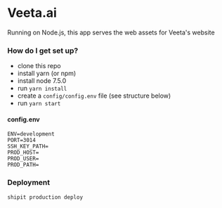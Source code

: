 # Veeta.ai #

Running on Node.js, this app serves the web assets for Veeta's website

### How do I get set up? ###
* clone this repo
* install yarn (or npm)
* install node 7.5.0
* run `yarn install`
* create a `config/config.env` file (see structure below)
* run `yarn start`

#### config.env ####
```
ENV=development
PORT=3014
SSH_KEY_PATH=
PROD_HOST=
PROD_USER=
PROD_PATH=
```

### Deployment ###
```
shipit production deploy
```
